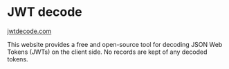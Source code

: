 # JWT decode
[jwtdecode.com](http://jwtdecode.com)

This website provides a free and open-source tool for decoding JSON Web Tokens (JWTs) on the client side. No records are kept of any decoded tokens.
